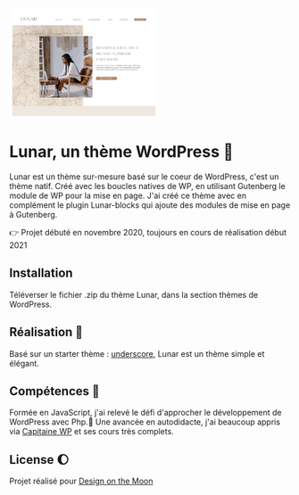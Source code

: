 
<img src="./screenshot.png" height="200">

# Lunar, un thème WordPress :first_quarter_moon_with_face:

Lunar est un thème sur-mesure basé sur le coeur de WordPress, c'est un thème natif. Créé avec les boucles natives de WP, en utilisant Gutenberg le module de WP pour la mise en page. 
J'ai créé ce thème avec en complément le plugin Lunar-blocks qui ajoute des modules de mise en page à Gutenberg. 


:point_right: Projet débuté en novembre 2020, toujours en cours de réalisation début 2021

## Installation

Téléverser le fichier .zip du thème Lunar, dans la section thèmes de WordPress.


## Réalisation :construction_worker:

Basé sur un starter thème : [underscore](https://underscores.me/), Lunar est un thème simple et élégant. 


## Compétences :roller_coaster:
Formée en JavaScript, j'ai relevé le défi d'approcher le développement de WordPress avec Php.:elephant: 
Une avancée en autodidacte, j'ai beaucoup appris via [Capitaine WP](https://capitainewp.io/) et ses cours très complets. 

## License :moon:
Projet réalisé pour [Design on the Moon](https://www.design-onthemoon.com/)